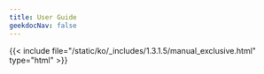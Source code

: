 ```yaml
---
title: User Guide
geekdocNav: false
---
```

{{< include file="/static/ko/_includes/1.3.1.5/manual_exclusive.html" type="html" >}}